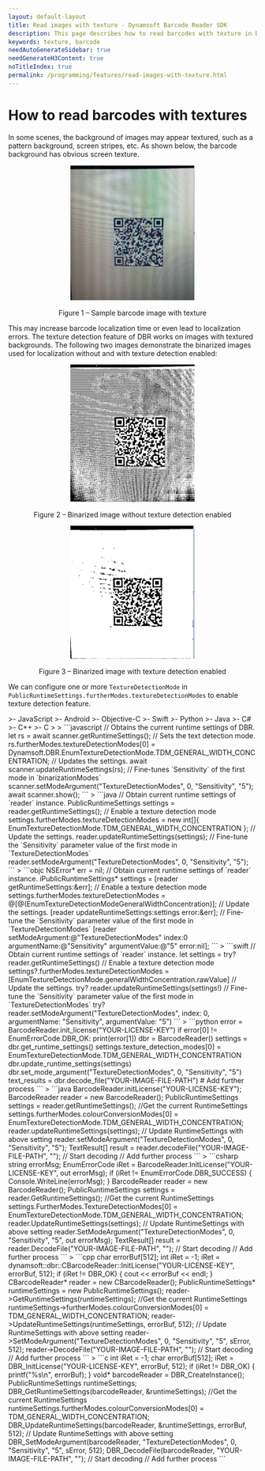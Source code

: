 ```yaml
---
layout: default-layout
title: Read images with texture - Dynamsoft Barcode Reader SDK
description: This page describes how to read barcodes with texture in Dynamsoft Barcode Reader SDK.
keywords: texture, barcode
needAutoGenerateSidebar: true
needGenerateH3Content: true
noTitleIndex: true
permalink: /programming/features/read-images-with-texture.html
---
```


# How to read barcodes with textures

In some scenes, the background of images may appear textured, such as a pattern background, screen stripes, etc. As shown below, the barcode background has obvious screen texture.

<div align="center">
   <p><img src="assets/read-barcodes-with-texture/texture-image-sample.png" alt="Sample barcode image with texture" width="50%" /></p>
   <p>Figure 1 – Sample barcode image with texture</p>
</div>

This may increase barcode localization time or even lead to localization errors. The texture detection feature of DBR works on images with textured backgrounds. The following two images demonstrate the binarized images used for localization without and with texture detection enabled:

<div align="center">
   <p><img src="assets/read-barcodes-with-texture/binary-before-texture-detect.png" alt="Sample barcode image with texture" width="50%"/></p>
   <p>Figure 2 – Binarized image without texture detection enabled</p>
</div>

<div align="center">
   <p><img src="assets/read-barcodes-with-texture/binary-after-texture-detect.png" alt="Sample barcode image with texture" width="50%"/></p>
   <p>Figure 3 – Binarized image with texture detection enabled</p>
</div>

We can configure one or more `TextureDetectionMode` in `PublicRuntimeSettings.furtherModes.textureDetectionModes` to enable texture detection feature.

<div class="sample-code-prefix template2"></div>
   >- JavaScript
   >- Android
   >- Objective-C
   >- Swift
   >- Python
   >- Java
   >- C#
   >- C++
   >- C
   >
>
```javascript
// Obtains the current runtime settings of DBR.
let rs = await scanner.getRuntimeSettings();
// Sets the text detection mode.
rs.furtherModes.textureDetectionModes[0] = Dynamsoft.DBR.EnumTextureDetectionMode.TDM_GENERAL_WIDTH_CONCENTRATION;
// Updates the settings.
await scanner.updateRuntimeSettings(rs);
// Fine-tunes `Sensitivity` of the first mode in `binarizationModes`
scanner.setModeArgument("TextureDetectionModes", 0, "Sensitivity", "5");
await scanner.show();
```
>
```java
// Obtain current runtime settings of `reader` instance.
PublicRuntimeSettings settings = reader.getRuntimeSettings();
// Enable a texture detection mode
settings.furtherModes.textureDetectionModes = new int[]{ EnumTextureDetectionMode.TDM_GENERAL_WIDTH_CONCENTRATION };
// Update the settings.
reader.updateRuntimeSettings(settings);
// Fine-tune the `Sensitivity` parameter value of the first mode in `TextureDetectionModes`
reader.setModeArgument("TextureDetectionModes", 0, "Sensitivity", "5");
```
>
```objc
NSError* err = nil;
// Obtain current runtime settings of `reader` instance.
iPublicRuntimeSettings* settings = [reader getRuntimeSettings:&err];
// Enable a texture detection mode
settings.furtherModes.textureDetectionModes = @[@(EnumTextureDetectionModeGeneralWidthConcentration)];
// Update the settings.
[reader updateRuntimeSettings:settings error:&err];
// Fine-tune the `Sensitivity` parameter value of the first mode in `TextureDetectionModes`
[reader setModeArgument:@"TextureDetectionModes" index:0 argumentName:@"Sensitivity" argumentValue:@"5" error:nil];
```
>
```swift
// Obtain current runtime settings of `reader` instance.
let settings = try? reader.getRuntimeSettings()
// Enable a texture detection mode
settings?.furtherModes.textureDetectionModes = [EnumTextureDetectionMode.generalWidthConcentration.rawValue]
// Update the settings.
try? reader.updateRuntimeSettings(settings!)
// Fine-tune the `Sensitivity` parameter value of the first mode in `TextureDetectionModes`
try? reader.setModeArgument("TextureDetectionModes", index: 0, argumentName: "Sensitivity", argumentValue: "5")
```
>
```python
error = BarcodeReader.init_license("YOUR-LICENSE-KEY")
if error[0] != EnumErrorCode.DBR_OK:
    print(error[1])
dbr = BarcodeReader()
settings = dbr.get_runtime_settings()
settings.texture_detection_modes[0] = EnumTextureDetectionMode.TDM_GENERAL_WIDTH_CONCENTRATION
dbr.update_runtime_settings(settings)
dbr.set_mode_argument("TextureDetectionModes", 0, "Sensitivity", "5")
text_results = dbr.decode_file("YOUR-IMAGE-FILE-PATH")
# Add further process
```
>
```java
BarcodeReader.initLicense("YOUR-LICENSE-KEY");
BarcodeReader reader = new BarcodeReader();
PublicRuntimeSettings settings = reader.getRuntimeSettings(); //Get the current RuntimeSettings
settings.furtherModes.colourConversionModes[0] = EnumTextureDetectionMode.TDM_GENERAL_WIDTH_CONCENTRATION;
reader.updateRuntimeSettings(settings); // Update RuntimeSettings with above setting
reader.setModeArgument("TextureDetectionModes", 0, "Sensitivity", "5");
TextResult[] result = reader.decodeFile("YOUR-IMAGE-FILE-PATH", ""); // Start decoding
// Add further process
```
>
```csharp
string errorMsg;
EnumErrorCode iRet = BarcodeReader.InitLicense("YOUR-LICENSE-KEY", out errorMsg);
if (iRet != EnumErrorCode.DBR_SUCCESS)
{
    Console.WriteLine(errorMsg);
}
BarcodeReader reader = new BarcodeReader();
PublicRuntimeSettings settings = reader.GetRuntimeSettings(); //Get the current RuntimeSettings
settings.FurtherModes.TextureDetectionModes[0] = EnumTextureDetectionMode.TDM_GENERAL_WIDTH_CONCENTRATION;
reader.UpdateRuntimeSettings(settings); // Update RuntimeSettings with above setting
reader.SetModeArgument("TextureDetectionModes", 0, "Sensitivity", "5", out errorMsg);
TextResult[] result = reader.DecodeFile("YOUR-IMAGE-FILE-PATH", ""); // Start decoding
// Add further process
```
>
```cpp
char errorBuf[512];
int iRet = -1;
iRet = dynamsoft::dbr::CBarcodeReader::InitLicense("YOUR-LICENSE-KEY", errorBuf, 512);
if (iRet != DBR_OK)
{
    cout << errorBuf << endl;
}
CBarcodeReader* reader = new CBarcodeReader();
PublicRuntimeSettings* runtimeSettings = new PublicRuntimeSettings();
reader->GetRuntimeSettings(runtimeSettings); //Get the current RuntimeSettings
runtimeSettings->furtherModes.colourConversionModes[0] = TDM_GENERAL_WIDTH_CONCENTRATION;
reader->UpdateRuntimeSettings(runtimeSettings, errorBuf, 512); // Update RuntimeSettings with above setting
reader->SetModeArgument("TextureDetectionModes", 0, "Sensitivity", "5", sError, 512);
reader->DecodeFile("YOUR-IMAGE-FILE-PATH", ""); // Start decoding
// Add further process
```
>
```c
int iRet = -1;
char errorBuf[512];
iRet = DBR_InitLicense("YOUR-LICENSE-KEY", errorBuf, 512);
if (iRet != DBR_OK)
{
    printf("%s\n", errorBuf);
}
void* barcodeReader = DBR_CreateInstance();
PublicRuntimeSettings runtimeSettings;
DBR_GetRuntimeSettings(barcodeReader, &runtimeSettings); //Get the current RuntimeSettings
runtimeSettings.furtherModes.colourConversionModes[0] = TDM_GENERAL_WIDTH_CONCENTRATION;
DBR_UpdateRuntimeSettings(barcodeReader, &runtimeSettings, errorBuf, 512); // Update RuntimeSettings with above setting
DBR_SetModeArgument(barcodeReader, "TextureDetectionModes", 0, "Sensitivity", "5", sError, 512);
DBR_DecodeFile(barcodeReader, "YOUR-IMAGE-FILE-PATH", ""); // Start decoding
// Add further process
```
